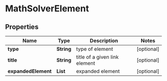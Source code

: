 # MathSolverElement


## Properties

| Name | Type | Description | Notes |
|------------ | ------------- | ------------- | -------------|
**type** | **String** | type of element |[optional]|
**title** | **String** | title of a given link element |[optional]|
**expandedElement** | **List<MathSolverExpandedElement>** | expanded element |[optional]|